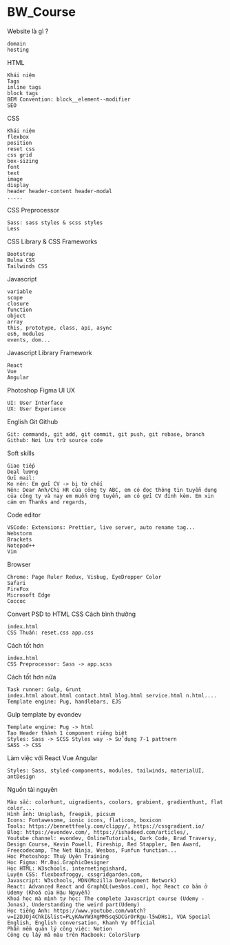 # BW_Course
Website là gì ?

    domain
    hosting

HTML

    Khái niệm
    Tags
    inline tags
    block tags
    BEM Convention: block__element--modifier
    SEO

CSS

    Khái niệm
    flexbox
    position
    reset css
    css grid
    box-sizing
    font
    text
    image
    display
    header header-content header-modal
    .....

CSS Preprocessor

    Sass: sass styles & scss styles
    Less

CSS Library & CSS Frameworks

    Bootstrap
    Bulma CSS
    Tailwinds CSS

Javascript

    variable
    scope
    closure
    function
    object
    array
    this, prototype, class, api, async
    es6, modules
    events, dom...

Javascript Library Framework

    React
    Vue
    Angular

Photoshop Figma
UI UX

    UI: User Interface
    UX: User Experience

English
Git Github

    Git: commands, git add, git commit, git push, git rebase, branch
    Github: Nơi lưu trữ source code

Soft skills

    Giao tiếp
    Deal lương
    Gửi mail:
    Ko nên: Em gửi CV -> bị từ chối
    Nên: Dear Anh/Chị HR của công ty ABC, em có đọc thông tin tuyển dụng của công ty và nay em muốn ứng tuyển, em có gửi CV đính kèm. Em xin cám ơn Thanks and regards,

Code editor

    VSCode: Extensions: Prettier, live server, auto rename tag...
    Webstorm
    Brackets
    Notepad++
    Vim

Browser

    Chrome: Page Ruler Redux, Visbug, EyeDropper Color
    Safari
    FireFox
    Microsoft Edge
    Coccoc

Convert PSD to HTML CSS
Cách bình thường

    index.html
    CSS Thuần: reset.css app.css

Cách tốt hơn

    index.html
    CSS Preprocessor: Sass -> app.scss

Cách tốt hơn nữa

    Task runner: Gulp, Grunt
    index.html about.html contact.html blog.html service.html n.html....
    Template engine: Pug, handlebars, EJS

Gulp template by evondev

    Template engine: Pug -> html
    Tạo Header thành 1 component riêng biệt
    Styles: Sass -> SCSS Styles way -> Sử dụng 7-1 pattnern
    SASS -> CSS

Làm việc với React Vue Angular

    Styles: Sass, styled-components, modules, tailwinds, materialUI, antDesign

Nguồn tài nguyên

    Màu sắc: colorhunt, uigradients, coolors, grabient, gradienthunt, flat color....
    Hình ảnh: Unsplash, freepik, picsum
    Icons: Fontawesome, ionic icons, flaticon, boxicon
    Tools: https://bennettfeely.com/clippy/, https://cssgradient.io/
    Blog: https://evondev.com/, https://ishadeed.com/articles/,
    Youtube channel: evondev, OnlineTutorials, Dark Code, Brad Traversy, Design Course, Kevin Powell, Fireship, Red Stappler, Ben Award, Freecodecamp, The Net Ninja, Wesbos, Funfun function...
    Học Photoshop: Thuỳ Uyên Training
    Học Figma: Mr.Đại.GraphicDesigner
    Học HTML: W3schools, internetingishard,
    Luyện CSS: flexboxfroggy, cssgridgarden.com,
    Javascript: W3schools, MDN(Mozilla Development Network)
    React: Advanced React and GraphQL(wesbos.com), học React cơ bản ở Udemy (Khoá của Hậu Nguyễn)
    Khoá học mà mình tự học: The complete Javascript course (Udemy - Jonas), Understanding the weird part(Udemy)
    Học tiếng Anh: https://www.youtube.com/watch?v=I2DJOj4ChkI&list=PLyKAwYW3XgMM5sqSDCGrOrRgu-l5wDHs1, VOA Special English, English conversation, Khanh Vy Official
    Phần mềm quản lý công việc: Notion
    Công cụ lấy mã màu trên Macbook: ColorSlurp
